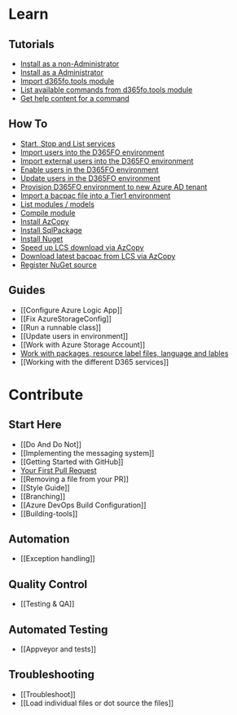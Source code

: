 # **Learn**
## **Tutorials**
* [Install as a non-Administrator](https://github.com/d365collaborative/d365fo.tools/wiki/Tutorial-Install-Non-Administrator)
* [Install as a Administrator](https://github.com/d365collaborative/d365fo.tools/wiki/Tutorial-Install-Administrator)
* [Import d365fo.tools module](https://github.com/d365collaborative/d365fo.tools/wiki/Tutorial-Import-Module)
* [List available commands from d365fo.tools module](https://github.com/d365collaborative/d365fo.tools/wiki/Tutorial-List-Commands)
* [Get help content for a command](https://github.com/d365collaborative/d365fo.tools/wiki/Tutorial-Show-Help)

## **How To**
* [Start, Stop and List services](https://github.com/d365collaborative/d365fo.tools/wiki/How-To-Start-Stop-List-D365FO-Services)
* [Import users into the D365FO environment](https://github.com/d365collaborative/d365fo.tools/wiki/How-To-Import-User-Into-Db)
* [Import external users into the D365FO environment](https://github.com/d365collaborative/d365fo.tools/wiki/How-To-Import-External-User-Into-Db)
* [Enable users in the D365FO environment](https://github.com/d365collaborative/d365fo.tools/wiki/How-To-Enable-Users-In-Db)
* [Update users in the D365FO environment](https://github.com/d365collaborative/d365fo.tools/wiki/How-To-Update-Users-In-Db)
* [Provision D365FO environment to new Azure AD tenant](https://github.com/d365collaborative/d365fo.tools/wiki/How-To-Provision-Environment-Tier1)
* [Import a bacpac file into a Tier1 environment](https://github.com/d365collaborative/d365fo.tools/wiki/How-To-Import-Bacpac-Into-Tier1)
* [List modules / models](https://github.com/d365collaborative/d365fo.tools/wiki/How-To-List-Models)
* [Compile module](https://github.com/d365collaborative/d365fo.tools/wiki/How-To-Compile-Model)
* [Install AzCopy](https://github.com/d365collaborative/d365fo.tools/wiki/How-To-Install-AzCopy)
* [Install SqlPackage](https://github.com/d365collaborative/d365fo.tools/wiki/How-To-Install-SqlPackage)
* [Install Nuget](https://github.com/d365collaborative/d365fo.tools/wiki/How-To-Install-Nuget)
* [Speed up LCS download via AzCopy](https://github.com/d365collaborative/d365fo.tools/wiki/How-To-Transfer-Via-AzCopy)
* [Download latest bacpac from LCS via AzCopy](https://github.com/d365collaborative/d365fo.tools/wiki/How-To-Download-Latest-Bacpac-From-Lcs)
* [Register NuGet source](https://github.com/d365collaborative/d365fo.tools/wiki/How-To-Register-Nuget-Source)

## **Guides**
* [[Configure Azure Logic App]]
* [[Fix AzureStorageConfig]]
* [[Run a runnable class]]
* [[Update users in environment]]
* [[Work with Azure Storage Account]]
* [Work with packages, resource label files, language and lables](https://github.com/d365collaborative/d365fo.tools/wiki/Work-with-packages,-resource---label-files,-language-and-lables)
* [[Working with the different D365 services]]

# **Contribute**

## **Start Here**
* [[Do And Do Not]]
* [[Implementing the messaging system]]
* [[Getting Started with GitHub]]
* [Your First Pull Request](https://github.com/sqlcollaborative/dbatools/wiki/Your-First-Pull-Request)
* [[Removing a file from your PR]]
* [[Style Guide]]
* [[Branching]]
* [[Azure DevOps Build Configuration]]
* [[Building-tools]]

## **Automation**
* [[Exception handling]]

## **Quality Control**
* [[Testing & QA]]

## **Automated Testing**
* [[Appveyor and tests]]

## **Troubleshooting**
* [[Troubleshoot]]
* [[Load individual files or dot source the files]]